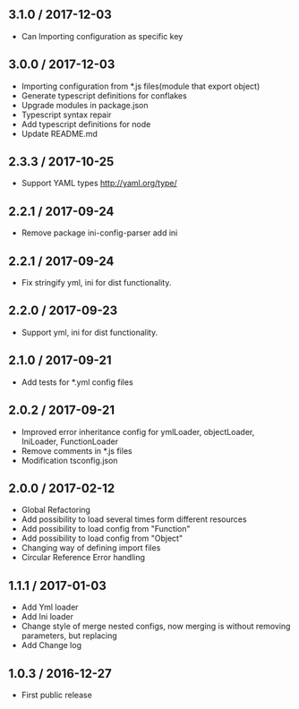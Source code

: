 3.1.0 / 2017-12-03
------------------

- Can Importing configuration as specific key

3.0.0 / 2017-12-03
------------------

- Importing configuration from *.js files(module that export object)
- Generate typescript definitions for conflakes
- Upgrade modules in package.json
- Typescript syntax repair
- Add typescript definitions for node
- Update README.md

2.3.3 / 2017-10-25
------------------

- Support YAML types http://yaml.org/type/

2.2.1 / 2017-09-24
------------------

- Remove package ini-config-parser add ini

2.2.1 / 2017-09-24
------------------

- Fix stringify yml, ini for dist functionality.

2.2.0 / 2017-09-23
------------------

- Support yml, ini for dist functionality.

2.1.0 / 2017-09-21
------------------

- Add tests for *.yml config files

2.0.2 / 2017-09-21
------------------

- Improved error inheritance config for ymlLoader, objectLoader, IniLoader, FunctionLoader
- Remove comments in *.js files
- Modification tsconfig.json

2.0.0 / 2017-02-12
------------------

- Global Refactoring
- Add possibility to load several times form different resources
- Add possibility to load config from "Function"
- Add possibility to load config from "Object"
- Changing way of defining import files
- Circular Reference Error handling

1.1.1 / 2017-01-03
------------------

- Add Yml loader
- Add Ini loader
- Change style of merge nested configs, now merging is without removing parameters, but replacing
- Add Change log


1.0.3 / 2016-12-27
------------------

- First public release